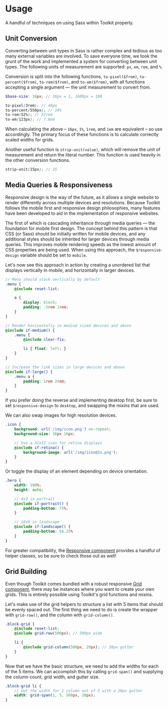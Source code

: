 # Usage #

A handful of techniques on using Sass within Toolkit properly.

## Unit Conversion ##

Converting between unit types in Sass is rather complex and tedious as too many external variables are involved.
To save everyone time, we took the grunt of the work and implemented a system for converting between unit types.
The following units of measurement are supported: `px`, `em`, `rem`, and `%`.

Conversion is split into the following functions, `to-pixel($from)`, `to-percent($from)`, `to-rem($from)`,
and `to-em($from)`, with all functions accepting a single argument &mdash; the unit measurement to convert from.

```scss
$base-size: 16px; // 16px = 1, 1600px = 100

to-pixel(3rem); // 48px
to-percent(550px); // 34%
to-rem(52%); // 52rem
to-em(123px); // 7.6em
```

When calculating the above &ndash; `16px`, `1%`, `1rem`, and `1em` are equivalent &ndash; so use accordingly.
The primary focus of these functions is to calculate correctly scaled widths for grids.

Another useful function is `strip-unit(value)`, which will remove the unit of measurement and return the literal number.
This function is used heavily in the other conversion functions.

```scss
strip-unit(15px); // 15
```

## Media Queries & Responsiveness ##

Responsive design is the way of the future, as it allows a single website to render differently across
multiple devices and resolutions. Because Toolkit follows the mobile first and responsive design philosophies,
many features have been developed to aid in the implementation of responsive websites.

The first of which is cascading inheritance through media queries &mdash; the foundation for mobile first design.
The concept behind this pattern is that CSS (or Sass) should be initially written for mobile devices,
and any additional styles should be inherited for larger devices through media queries.
This improves mobile rendering speeds as the lowest amount of CSS properties are being used.
When using this approach, the `$responsive-design` variable should be set to `mobile`.

Let's now see this approach in action by creating a unordered list that displays vertically in mobile,
and horizontally in larger devices.

```scss
// Menu should stack vertically by default
.menu {
    @include reset-list;

    a {
        display: block;
        padding: .5rem 1rem;
    }
}

// Render horizontally in medium sized devices and above
@include if-medium() {
    .menu {
        @include clear-fix;

        li { float: left; }
    }
}

// Increase the link sizes in large devices and above
@include if-large() {
    .menu a {
        padding: 1rem 2rem;
    }
}
```

<div class="notice is-info">
    If you prefer doing the reverse and implementing desktop first, be sure to set <code>$responsive-design</code>
    to <code>desktop</code>, and swapping the mixins that are used.
</div>

We can also swap images for high resolution devices.

```scss
.icon {
    background: url('/img/icon.png') no-repeat;
    background-size: 16px 16px;

    // Use a 32x32 icon for retina displays
    @include if-retina() {
        background-image: url('/img/icon@2x.png');
    }
}
```

Or toggle the display of an element depending on device orientation.

```scss
.hero {
    width: 100%;
    height: auto;

    // 4x3 in portrait
    @include if-portrait() {
        padding-bottom: 75%;
    }

    // 16x9 in landscape
    @include if-landscape() {
        padding-bottom: 56.25%
    }
}
```

For greater compatibility, the [Responsive component](../../components/responsive.md) provides a handful of helper classes,
so be sure to check those out as well!

## Grid Building ##

Even though Toolkit comes bundled with a robust responsive [Grid component](../../components/grid.md),
there may be instances where you want to create your own grids.
This is entirely possible using Toolkit's grid functions and mixins.

Let's make use of the grid helpers to structure a list with 5 items that should be evenly spaced out.
The first thing we need to do is create the wrapper with `grid-row()`, and the column with `grid-column()`.

```scss
.block-grid {
    @include reset-list;
    @include grid-row(500px); // 500px wide

    li {
        @include grid-column(500px, 20px); // 20px gutter
    }
}
```

Now that we have the basic structure, we need to add the widths for each of the 5 items.
We can accomplish this by calling `grid-span()` and supplying the column count, grid width, and gutter size.

```scss
.block-grid li {
    // Get the width for 1 column out of 5 with a 20px gutter
    width: grid-span(1, 5, 500px, 20px);
}
```